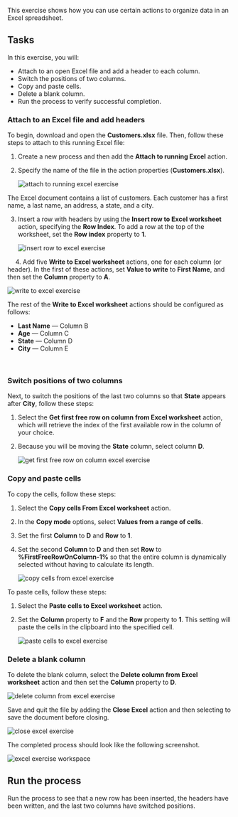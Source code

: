 This exercise shows how you can use certain actions to organize data in an Excel spreadsheet. 

## Tasks

In this exercise, you will:

- Attach to an open Excel file and add a header to each column.
- Switch the positions of two columns.
- Copy and paste cells.
- Delete a blank column.
- Run the process to verify successful completion.


### Attach to an Excel file and add headers

To begin, download and open the **Customers.xlsx** file. Then, follow these steps to attach to this running Excel file: 

1. Create a new process and then add the **Attach to running Excel** action. 

2. Specify the name of the file in the action properties (**Customers.xlsx**).

   ![attach to running excel exercise](..\media\attach-to-running-excel-exercise.png)


The Excel document contains a list of customers. Each customer has a first name, a last name, an address, a state, and a city. 

3. Insert a row with headers by using the **Insert row to Excel worksheet** action, specifying the **Row Index**. To add a row at the top of the worksheet, set the **Row index** property to **1**. 

  
   ![insert row to excel exercise](..\media\insert-row-to-excel-exercise.png)

 
4. Add five **Write to Excel worksheet** actions, one for each column (or header). In the first of these actions, set **Value to write** to **First Name**, and then set the **Column** property to **A**.

![write to excel exercise](..\media\write-to-excel-exercise.png)


The rest of the **Write to Excel worksheet** actions should be configured as follows:

- **Last Name** — Column B
- **Age** — Column C
- **State** — Column D
- **City** — Column E

 
### Switch positions of two columns

Next, to switch the positions of the last two columns so that **State** appears after **City**, follow these steps:

1. Select the **Get first free row on column from Excel worksheet** action, which will retrieve the index of the first available row in the column of your choice. 

2. Because you will be moving the **State** column, select column **D**.
  
  
    ![get first free row on column excel exercise](..\media\get-first-free-row-on-column-excel-exercise.png)


### Copy and paste cells

To copy the cells, follow these steps:

1. Select the **Copy cells From Excel worksheet** action. 

2. In the **Copy mode** options, select **Values from a range of cells**. 

3. Set the first **Column** to **D** and **Row** to **1**. 

4. Set the second **Column** to **D** and then set **Row** to **%FirstFreeRowOnColumn-1%** so that the entire column is dynamically selected without having to calculate its length.
  

    ![copy cells from excel exercise](..\media\copy-cells-from-excel-exercise.png)


To paste cells, follow these steps:

1. Select the **Paste cells to Excel worksheet** action. 

2. Set the **Column** property to **F** and the **Row** property to **1**. This setting will paste the cells in the clipboard into the specified cell.
  

    ![paste cells to excel exercise](..\media\paste-cells-to-excel-exercise.png)


### Delete a blank column
To delete the blank column, select the **Delete column from Excel worksheet** action and then set the **Column** property to **D**.
  
![delete column from excel exercise](..\media\delete-column-from-excel-exercise.png)

 
Save and quit the file by adding the **Close Excel** action and then selecting to save the document before closing.
  
![close excel exercise](..\media\close-excel-exercise.png)


The completed process should look like the following screenshot.
  

![excel exercise workspace](..\media\excel-exercise-workspace.png)


## Run the process
Run the process to see that a new row has been inserted, the headers have been written, and the last two columns have switched positions.